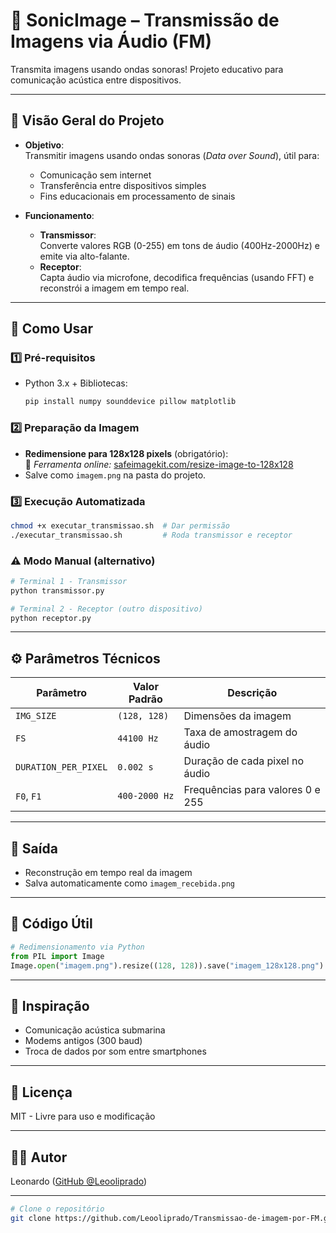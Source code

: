 
# 📡 SonicImage – Transmissão de Imagens via Áudio (FM)

Transmita imagens usando ondas sonoras! Projeto educativo para comunicação acústica entre dispositivos.

---

## 📌 **Visão Geral do Projeto**
- **Objetivo**:  
  Transmitir imagens usando ondas sonoras (*Data over Sound*), útil para:
  - Comunicação sem internet
  - Transferência entre dispositivos simples
  - Fins educacionais em processamento de sinais

- **Funcionamento**:
  - **Transmissor**:  
    Converte valores RGB (0-255) em tons de áudio (400Hz-2000Hz) e emite via alto-falante.
  - **Receptor**:  
    Capta áudio via microfone, decodifica frequências (usando FFT) e reconstrói a imagem em tempo real.

---

## 🚀 **Como Usar**

### 1️⃣ **Pré-requisitos**
- Python 3.x + Bibliotecas:
  ```bash
  pip install numpy sounddevice pillow matplotlib
  ```

### 2️⃣ **Preparação da Imagem**
- **Redimensione para 128x128 pixels** (obrigatório):  
  🔗 *Ferramenta online:* [safeimagekit.com/resize-image-to-128x128](https://safeimagekit.com/resize-image-to-128x128)
- Salve como `imagem.png` na pasta do projeto.

### 3️⃣ **Execução Automatizada**
```bash
chmod +x executar_transmissao.sh  # Dar permissão
./executar_transmissao.sh         # Roda transmissor e receptor
```

### ⚠️ Modo Manual (alternativo)
```bash
# Terminal 1 - Transmissor
python transmissor.py

# Terminal 2 - Receptor (outro dispositivo)
python receptor.py
```

---

## ⚙️ **Parâmetros Técnicos**
| Parâmetro           | Valor Padrão   | Descrição                          |
|---------------------|---------------|-----------------------------------|
| `IMG_SIZE`          | `(128, 128)`  | Dimensões da imagem                |
| `FS`                | `44100 Hz`    | Taxa de amostragem do áudio        |
| `DURATION_PER_PIXEL`| `0.002 s`     | Duração de cada pixel no áudio     |
| `F0`, `F1`          | `400-2000 Hz` | Frequências para valores 0 e 255   |

---

## 🎨 **Saída**
- Reconstrução em tempo real da imagem
- Salva automaticamente como `imagem_recebida.png`

---

## 🔧 **Código Útil**
```python
# Redimensionamento via Python
from PIL import Image
Image.open("imagem.png").resize((128, 128)).save("imagem_128x128.png")
```

---

## 🌟 **Inspiração**
- Comunicação acústica submarina
- Modems antigos (300 baud)
- Troca de dados por som entre smartphones

---

## 📜 **Licença**
MIT - Livre para uso e modificação

---

## 👨‍💻 **Autor**
Leonardo ([GitHub @Leooliprado](https://github.com/Leooliprado))

---

```bash
# Clone o repositório
git clone https://github.com/Leooliprado/Transmissao-de-imagem-por-FM.git
```


